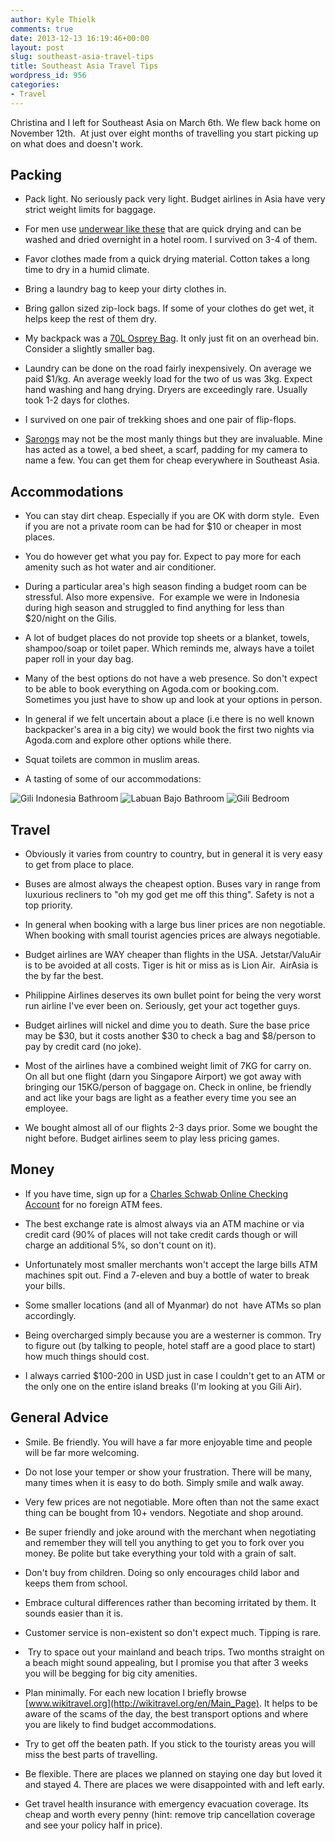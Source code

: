 ```yaml
---
author: Kyle Thielk
comments: true
date: 2013-12-13 16:19:46+00:00
layout: post
slug: southeast-asia-travel-tips
title: Southeast Asia Travel Tips
wordpress_id: 956
categories:
- Travel
---
```


Christina and I left for Southeast Asia on March 6th. We flew back home on November 12th.  At just over eight months of travelling you start picking up on what does and doesn't work.


## Packing


	
  * Pack light. No seriously pack very light. Budget airlines in Asia have very strict weight limits for baggage. 

	
  * For men use [underwear like these](http://www.amazon.com/gp/product/B001M0MMYE/ref=oh_details_o01_s01_i00?ie=UTF8&psc=1) that are quick drying and can be washed and dried overnight in a hotel room. I survived on 3-4 of them.

	
  * Favor clothes made from a quick drying material. Cotton takes a long time to dry in a humid climate.

	
  * Bring a laundry bag to keep your dirty clothes in.

	
  * Bring gallon sized zip-lock bags. If some of your clothes do get wet, it helps keep the rest of them dry.

	
  * My backpack was a [70L Osprey Bag](http://www.amazon.com/gp/product/B003GC11UC/ref=oh_details_o04_s01_i00?ie=UTF8&psc=1). It only just fit on an overhead bin. Consider a slightly smaller bag.

	
  * Laundry can be done on the road fairly inexpensively. On average we paid $1/kg. An average weekly load for the two of us was 3kg. Expect hand washing and hang drying. Dryers are exceedingly rare. Usually took 1-2 days for clothes.

	
  * I survived on one pair of trekking shoes and one pair of flip-flops.

	
  * [Sarongs](https://www.google.com/search?q=sarong&oq=sarong&aqs=chrome.0.69i59j69i60j0l4.2210j0j4&sourceid=chrome&espv=210&es_sm=93&ie=UTF-8) may not be the most manly things but they are invaluable. Mine has acted as a towel, a bed sheet, a scarf, padding for my camera to name a few. You can get them for cheap everywhere in Southeast Asia.




## Accommodations





	
  * You can stay dirt cheap. Especially if you are OK with dorm style.  Even if you are not a private room can be had for $10 or cheaper in most places.

	
  * You do however get what you pay for. Expect to pay more for each amenity such as hot water and air conditioner.

	
  * During a particular area's high season finding a budget room can be stressful. Also more expensive.  For example we were in Indonesia during high season and struggled to find anything for less than $20/night on the Gilis.

	
  * A lot of budget places do not provide top sheets or a blanket, towels, shampoo/soap or toilet paper. Which reminds me, always have a toilet paper roll in your day bag.

	
  * Many of the best options do not have a web presence. So don't expect to be able to book everything on Agoda.com or booking.com. Sometimes you just have to show up and look at your options in person.

	
  * In general if we felt uncertain about a place (i.e there is no well known backpacker's area in a big city) we would book the first two nights via Agoda.com and explore other options while there.

	
  * Squat toilets are common in muslim areas.

	
  * A tasting of some of our accommodations:


![](/media/images/gili-bathroom.jpg "Gili Indonesia Bathroom")
![](/media/images/bathroom-labuan-bajo.jpg "Labuan Bajo Bathroom")
![](/media/images/bedroom-gili.jpg "Gili  Bedroom")

## Travel





	
  * Obviously it varies from country to country, but in general it is very easy to get from place to place.

	
  * Buses are almost always the cheapest option. Buses vary in range from luxurious recliners to "oh my god get me off this thing". Safety is not a top priority.

	
  * In general when booking with a large bus liner prices are non negotiable. When booking with small tourist agencies prices are always negotiable.

	
  * Budget airlines are WAY cheaper than flights in the USA. Jetstar/ValuAir is to be avoided at all costs. Tiger is hit or miss as is Lion Air.  AirAsia is the by far the best.

	
  * Philippine Airlines deserves its own bullet point for being the very worst run airline I've ever been on. Seriously, get your act together guys.

	
  * Budget airlines will nickel and dime you to death. Sure the base price may be $30, but it costs another $30 to check a bag and $8/person to pay by credit card (no joke).

	
  * Most of the airlines have a combined weight limit of 7KG for carry on. On all but one flight (darn you Singapore Airport) we got away with bringing our 15KG/person of baggage on. Check in online, be friendly and act like your bags are light as a feather every time you see an employee.

	
  * We bought almost all of our flights 2-3 days prior. Some we bought the night before. Budget airlines seem to play less pricing games.




## Money





	
  * If you have time, sign up for a [Charles Schwab Online Checking Account](http://www.schwab.com/public/schwab/banking_lending/checking_account) for no foreign ATM fees. 

	
  * The best exchange rate is almost always via an ATM machine or via credit card (90% of places will not take credit cards though or will charge an additional 5%, so don't count on it).

	
  * Unfortunately most smaller merchants won't accept the large bills ATM machines spit out. Find a 7-eleven and buy a bottle of water to break your bills.

	
  * Some smaller locations (and all of Myanmar) do not  have ATMs so plan accordingly.

	
  * Being overcharged simply because you are a westerner is common. Try to figure out (by talking to people, hotel staff are a good place to start) how much things should cost.

	
  * I always carried $100-200 in USD just in case I couldn't get to an ATM or the only one on the entire island breaks (I'm looking at you Gili Air).




## General Advice





	
  * Smile. Be friendly. You will have a far more enjoyable time and people will be far more welcoming.

	
  * Do not lose your temper or show your frustration. There will be many, many times when it is easy to do both. Simply smile and walk away.

	
  * Very few prices are not negotiable. More often than not the same exact thing can be bought from 10+ vendors. Negotiate and shop around.

	
  * Be super friendly and joke around with the merchant when negotiating and remember they will tell you anything to get you to fork over you money. Be polite but take everything your told with a grain of salt.

	
  * Don't buy from children. Doing so only encourages child labor and keeps them from school.

	
  * Embrace cultural differences rather than becoming irritated by them. It sounds easier than it is.

	
  * Customer service is non-existent so don't expect much. Tipping is rare.

	
  *  Try to space out your mainland and beach trips. Two months straight on a beach might sound appealing, but I promise you that after 3 weeks you will be begging for big city amenities.

	
  * Plan minimally. For each new location I briefly browse [www.wikitravel.org](http://wikitravel.org/en/Main_Page). It helps to be aware of the scams of the day, the best transport options and where you are likely to find budget accommodations.

	
  * Try to get off the beaten path. If you stick to the touristy areas you will miss the best parts of travelling.

	
  * Be flexible. There are places we planned on staying one day but loved it and stayed 4. There are places we were disappointed with and left early.

	
  * Get travel health insurance with emergency evacuation coverage. Its cheap and worth every penny (hint: remove trip cancellation coverage and see your policy half in price).


